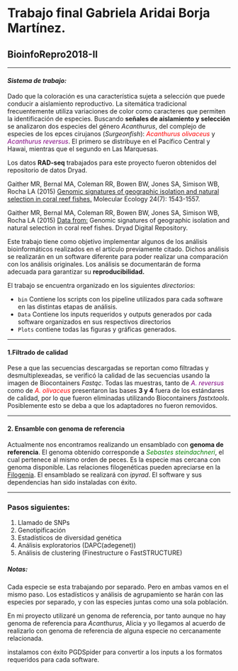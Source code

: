
# Trabajo final Gabriela Aridai Borja Martínez.

## BioinfoRepro2018-II

*****

#### *Sistema de trabajo:*

Dado que la coloración es una característica sujeta a selección que puede conducir a aislamiento reproductivo. La sitemática tradicional frecuentemente utiliza variaciones de color como caracteres que permiten la identificación de especies. Buscando **señales de aislamiento y selección** se analizaron dos especies del género *Acanthurus*, del complejo de especies de los epces cirujanos (*Surgeonfish*): <span style="color:red">*Acanthurus olivaceus*</span> y <span style="color:purple">*Acanthurus reversus*</span>. El primero se distribuye en el Pacífico Central y Hawai, mientras que el segundo en Las Marquesas.

Los datos **RAD-seq** trabajados para este proyecto fueron obtenidos del repositorio de datos Dryad.

Gaither MR, Bernal MA, Coleman RR, Bowen BW, Jones SA, Simison WB, Rocha LA (2015)  [Genomic signatures of geographic isolation and natural selection in coral reef fishes.](http://doi.org/10.1111/mec.13129) Molecular Ecology 24(7): 1543-1557.

Gaither MR, Bernal MA, Coleman RR, Bowen BW, Jones SA, Simison WB, Rocha LA (2015) [Data from:](http://doi.org/10.5061/dryad.581f3) Genomic signatures of geographic isolation and natural selection in coral reef fishes. Dryad Digital Repository.

Este trabajo tiene como objetivo implementar algunos de los análisis bioinformáticos realizados en el artículo previamente citado. Dichos análisis se realizarán en un software  diferente para poder realizar una comparación con los análisis originales. Los análisis se documentarán de forma adecuada para garantizar su **reproducibilidad.**

El trabajo se encuentra organizado en los siguientes *directorios*:
- `bin` Contiene los scripts con los pipeline utilizados para cada software en las distintas etapas de análisis.
- `Data` Contiene los inputs requeridos y outputs generados por cada  software organizados en sus respectivos directorios
- `Plots` contiene todas las figuras y gráficas generados.

- - -
#### 1.Filtrado de calidad

Pese a que las secuencias descargadas se reportan como filtradas y desmultiplexeadas, se verificó la calidad de las secuencias usando la imagen de Biocontainers *Fastqc*. Todas las muestras, tanto de <span style="color:purple">*A. reversus*</span> como de <span style="color:red">*A. olivaceus*</span> presentaron las bases **3 y 4** fuera de los estándares de calidad, por lo que fueron eliminadas utilizando Biocontainers *fastxtools*. Posiblemente esto se deba a que los adaptadores no fueron removidos.

- - -
#### 2. Ensamble con genoma de referencia
Actualmente nos encontramos realizando un ensamblado con **genoma de referencia**. El genoma obtenido corresponde a <span style="color:green">*Sebastes steindachneri*</span>, el cual pertenece al mismo orden de peces. Es la especie mas cercana con genoma disponible. Las relaciones filogenéticas pueden apreciarse en la [Filogenia](https://github.com/AridaiHari/Proyecto-Final-BioInfo-2018_II/blob/master/Filogenia%20Sebastes.png). El ensamblado se realizará con *ipyrad*. El software y sus dependencias han sido instaladas con éxito.

- - -
### Pasos siguientes:
1. Llamado de SNPs
2. Genotipificación
3. Estadísticos de diversidad genética
4. Análisis exploratorios (DAPC(adegenet))
5. Análisis de clustering (Finestructure o FastSTRUCTURE)

##### Notas:
Cada especie se esta trabajando por separado. Pero en ambas vamos en el mismo paso. Los estadísticos y análisis de agrupamiento se harán con las especies por separado, y con las especies juntas como una sola población.

En mi proyecto utilizaré un genoma de referencia, por tanto aunque no hay genoma de referencia para *Acanthurus*, Alicia y yo llegamos al acuerdo de realizarlo con genoma de referencia de alguna especie no cercanamente relacionada.

 instalamos con éxito PGDSpider para convertir a los inputs a los formatos requeridos para cada software.

